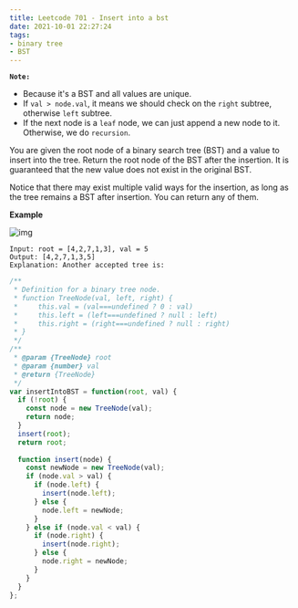 ```yaml
---
title: Leetcode 701 - Insert into a bst
date: 2021-10-01 22:27:24
tags:
- binary tree
- BST
---
```

**`Note:`**
- Because it's a BST and all values are unique. 
- If `val > node.val`, it means we should check on the `right` subtree, otherwise `left` subtree. 
- If the next node is a `leaf` node, we can just append a new node to it. Otherwise, we do `recursion`.

You are given the root node of a binary search tree (BST) and a value to insert into the tree. Return the root node of the BST after the insertion. It is guaranteed that the new value does not exist in the original BST.

Notice that there may exist multiple valid ways for the insertion, as long as the tree remains a BST after insertion. You can return any of them.

**Example**

![img](https://assets.leetcode.com/uploads/2020/10/05/insertbst.jpg)
```
Input: root = [4,2,7,1,3], val = 5
Output: [4,2,7,1,3,5]
Explanation: Another accepted tree is:
```

```javascript
/**
 * Definition for a binary tree node.
 * function TreeNode(val, left, right) {
 *     this.val = (val===undefined ? 0 : val)
 *     this.left = (left===undefined ? null : left)
 *     this.right = (right===undefined ? null : right)
 * }
 */
/**
 * @param {TreeNode} root
 * @param {number} val
 * @return {TreeNode}
 */
var insertIntoBST = function(root, val) {
  if (!root) {
    const node = new TreeNode(val);
    return node;
  }
  insert(root);
  return root;
  
  function insert(node) {
    const newNode = new TreeNode(val);
    if (node.val > val) {
      if (node.left) {
        insert(node.left);
      } else {
        node.left = newNode;
      }
    } else if (node.val < val) {
      if (node.right) {
        insert(node.right);
      } else {
        node.right = newNode;
      }
    }
  }
};
```